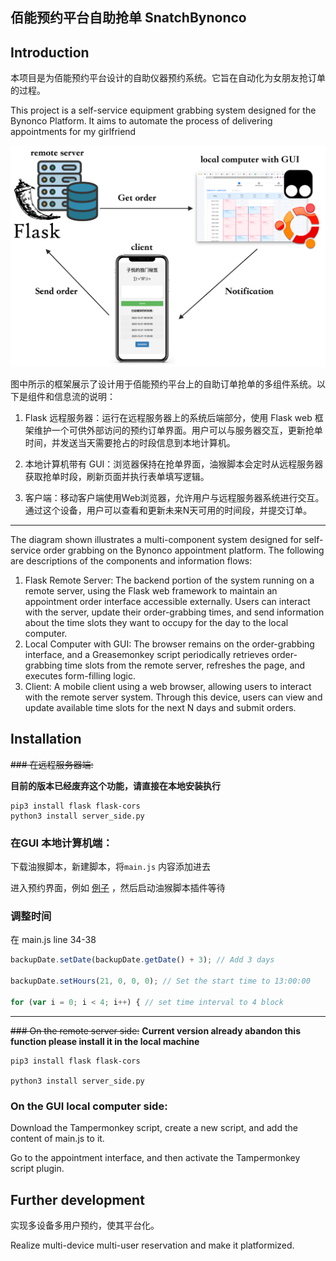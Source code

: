 ## 佰能预约平台自助抢单 SnatchBynonco

## Introduction

本项目是为佰能预约平台设计的自助仪器预约系统。它旨在自动化为女朋友抢订单的过程。

This project is a self-service equipment grabbing system designed for the Bynonco Platform. It aims to automate the process of delivering appointments for my girlfriend

![frameWork](./assets/frameWork.png)

图中所示的框架展示了设计用于佰能预约平台上的自助订单抢单的多组件系统。以下是组件和信息流的说明：

1. Flask 远程服务器：运行在远程服务器上的系统后端部分，使用 Flask web 框架维护一个可供外部访问的预约订单界面。用户可以与服务器交互，更新抢单时间，并发送当天需要抢占的时段信息到本地计算机。

2. 本地计算机带有 GUI：浏览器保持在抢单界面，油猴脚本会定时从远程服务器获取抢单时段，刷新页面并执行表单填写逻辑。

3. 客户端：移动客户端使用Web浏览器，允许用户与远程服务器系统进行交互。通过这个设备，用户可以查看和更新未来N天可用的时间段，并提交订单。

----

The diagram shown illustrates a multi-component system designed for self-service order grabbing on the Bynonco appointment platform. The following are descriptions of the components and information flows:

1. Flask Remote Server: The backend portion of the system running on a remote server, using the Flask web framework to maintain an appointment order interface accessible externally. Users can interact with the server, update their order-grabbing times, and send information about the time slots they want to occupy for the day to the local computer.
2. Local Computer with GUI: The browser remains on the order-grabbing interface, and a Greasemonkey script periodically retrieves order-grabbing time slots from the remote server, refreshes the page, and executes form-filling logic.
3. Client: A mobile client using a web browser, allowing users to interact with the remote server system. Through this device, users can view and update available time slots for the next N days and submit orders.

## Installation

~~### 在远程服务器端:~~

**目前的版本已经废弃这个功能，请直接在本地安装执行**

```shell
pip3 install flask flask-cors
python3 install server_side.py
```

### 在GUI 本地计算机端：

下载油猴脚本，新建脚本，将`main.js` 内容添加进去

进入预约界面，例如 [例子](http://dypt.ujs.edu.cn/console/appointment/AppointmentBoxContainer?id=e39418c7-53ed-44fa-9eab-c8852952d219) ，然后启动油猴脚本插件等待

### 调整时间

在 main.js line 34-38 
```javascript
backupDate.setDate(backupDate.getDate() + 3); // Add 3 days

backupDate.setHours(21, 0, 0, 0); // Set the start time to 13:00:00

for (var i = 0; i < 4; i++) { // set time interval to 4 block
```

----

~~### On the remote server side:~~
**Current version already abandon this function please install it in the local machine**
```shell
pip3 install flask flask-cors

python3 install server_side.py
```

### On the GUI local computer side:

Download the Tampermonkey script, create a new script, and add the content of main.js to it.

Go to the appointment interface, and then activate the Tampermonkey script plugin.

## Further development

实现多设备多用户预约，使其平台化。

Realize multi-device multi-user reservation and make it platformized.

